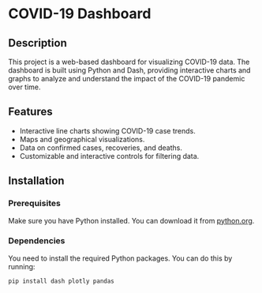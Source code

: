# COVID-19 Dashboard

## Description
This project is a web-based dashboard for visualizing COVID-19 data. The dashboard is built using Python and Dash, providing interactive charts and graphs to analyze and understand the impact of the COVID-19 pandemic over time.

## Features
- Interactive line charts showing COVID-19 case trends.
- Maps and geographical visualizations.
- Data on confirmed cases, recoveries, and deaths.
- Customizable and interactive controls for filtering data.

## Installation

### Prerequisites
Make sure you have Python installed. You can download it from [python.org](https://www.python.org/downloads/).

### Dependencies
You need to install the required Python packages. You can do this by running:

```bash
pip install dash plotly pandas
